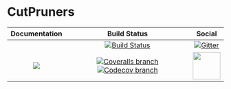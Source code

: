 # CutPruners

| **Documentation** | **Build Status** | **Social** |
|:-----------------:|:----------------:|:----------:|
| | [![Build Status][build-img]][build-url] | [![Gitter][gitter-img]][gitter-url] |
| [![][docs-latest-img]][docs-latest-url] | [![Coveralls branch][coveralls-img]][coveralls-url] [![Codecov branch][codecov-img]][codecov-url] | [<img src="https://upload.wikimedia.org/wikipedia/en/a/af/Discourse_logo.png" width="64">][discourse-url] |


[docs-stable-img]: https://img.shields.io/badge/docs-stable-blue.svg
[docs-latest-img]: https://img.shields.io/badge/docs-latest-blue.svg
[docs-stable-url]: https://JuliaPolyhedra.github.io/CutPruners.jl/stable
[docs-latest-url]: https://JuliaPolyhedra.github.io/CutPruners.jl/latest
[build-img]: https://travis-ci.org/JuliaPolyhedra/CutPruners.jl.svg?branch=master
[build-url]: https://travis-ci.org/JuliaPolyhedra/CutPruners.jl
[coveralls-img]: https://coveralls.io/repos/github/JuliaPolyhedra/CutPruners.jl/badge.svg
[coveralls-url]: https://coveralls.io/github/JuliaPolyhedra/CutPruners.jl
[codecov-img]: https://codecov.io/gh/JuliaPolyhedra/CutPruners.jl/branch/master/graph/badge.svg
[codecov-url]: https://codecov.io/gh/JuliaPolyhedra/CutPruners.jl
[gitter-url]: https://gitter.im/JuliaOpt/StochasticDualDynamicProgramming.jl
[gitter-img]: https://badges.gitter.im/JuliaOpt/StochasticDualDynamicProgramming.jl.svg
[discourse-url]: https://discourse.julialang.org/c/domain/opt
